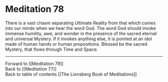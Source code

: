 # Meditation 78

There is a vast chasm separating Ultimate Reality from that which comes into our minds when we hear the word God. The word God should invoke immense humility, awe, and wonder in the presence of the sacred eternal and universal Mystery. If it invokes anything else, it is pointed at an idol made of human hands or human propositions. Blessed be the sacred Mystery, that flows through Time and Space.  

___

Forward to [[Meditation 79]]  
Back to [[Meditation 77]]  
Back to table of contents [[The Lionsberg Book of Meditations]]  